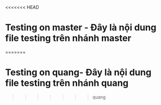 <<<<<<< HEAD
# Testing on master - Đây là nội dung file testing trên nhánh master
=======
# Testing on quang- Đây là nội dung file testing trên nhánh quang
>>>>>>> quang
